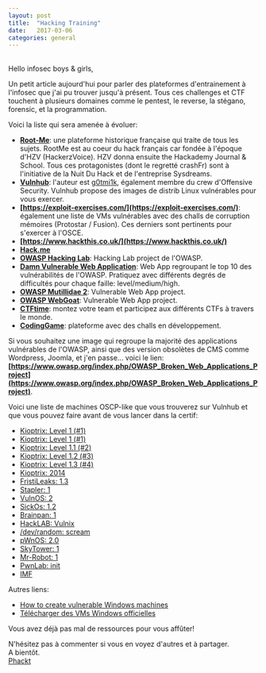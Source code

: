 ```yaml
---
layout: post
title:  "Hacking Training"
date:   2017-03-06
categories: general
---
```

<br />
Hello infosec boys & girls,  
  
Un petit article aujourd'hui pour parler des plateformes d'entrainement à l'infosec que j'ai pu trouver jusqu'à présent. Tous ces challenges et CTF touchent à plusieurs domaines comme le pentest, le reverse, la stégano, forensic, et la programmation.
  
Voici la liste qui sera amenée à évoluer:  
 - **[Root-Me](https://www.root-me.org/)**: une plateforme historique française qui traite de tous les sujets. RootMe est au coeur du hack français car fondée à l'époque d'HZV (HackerzVoice). HZV donna ensuite the Hackademy Journal & School. Tous ces protagonistes (dont le regretté crashFr) sont à l'initiative de la Nuit Du Hack et de l'entreprise Sysdreams.
 - **[Vulnhub](https://www.vulnhub.com/)**: l'auteur est [g0tmi1k](https://blog.g0tmi1k.com/), également membre du crew d'Offensive Security. Vulnhub propose des images de distrib Linux vulnérables pour vous exercer.
 - **[https://exploit-exercises.com/](https://exploit-exercises.com/)**: également une liste de VMs vulnérables avec des challs de corruption mémoires (Protostar / Fusion). Ces derniers sont pertinents pour s'exercer à l'OSCE.
 - **[https://www.hackthis.co.uk/](https://www.hackthis.co.uk/)**
 - **[Hack.me](https://hack.me/)**
 - **[OWASP Hacking Lab](https://www.hacking-lab.com/index.html)**: Hacking Lab project de l'OWASP.
  - **[Damn Vulnerable Web Application](http://www.dvwa.co.uk/)**: Web App regroupant le top 10 des vulnérabilités de l'OWASP. Pratiquez avec différents degrés de difficultés pour chaque faille: level/medium/high.
 - **[OWASP Mutillidae 2](https://www.owasp.org/index.php/OWASP_Mutillidae_2_Project)**: Vulnerable Web App project.
 - **[OWASP WebGoat](https://www.owasp.org/index.php/Category:OWASP_WebGoat_Project)**: Vulnerable Web App project.
 - **[CTFtime](https://ctftime.org/)**: montez votre team et participez aux différents CTFs à travers le monde.
 - **[CodingGame](https://www.codingame.com/)**: plateforme avec des challs en développement.
  
Si vous souhaitez une image qui regroupe la majorité des applications vulnérables de l'OWASP, ainsi que des version obsolètes de CMS comme Wordpress, Joomla, et j'en passe... voici le lien:  
**[https://www.owasp.org/index.php/OWASP_Broken_Web_Applications_Project](https://www.owasp.org/index.php/OWASP_Broken_Web_Applications_Project)**.
  
Voici une liste de machines OSCP-like que vous trouverez sur Vulnhub et que vous pouvez faire avant de vous lancer dans la certif:
- [Kioptrix: Level 1 (#1)](https://www.vulnhub.com/entry/kioptrix-level-1-1,22/)
- [Kioptrix: Level 1 (#1)](https://www.vulnhub.com/entry/kioptrix-level-1-1,22/)
- [Kioptrix: Level 1.1 (#2)](https://www.vulnhub.com/entry/kioptrix-level-11-2,23/)
- [Kioptrix: Level 1.2 (#3)](https://www.vulnhub.com/entry/kioptrix-level-12-3,24/)
- [Kioptrix: Level 1.3 (#4)](https://www.vulnhub.com/entry/kioptrix-level-13-4,25/)
- [Kioptrix: 2014](https://www.vulnhub.com/entry/kioptrix-2014-5,62/)
- [FristiLeaks: 1.3](https://www.vulnhub.com/entry/fristileaks-13,133/)
- [Stapler: 1](https://www.vulnhub.com/entry/stapler-1,150/)
- [VulnOS: 2](https://www.vulnhub.com/entry/vulnos-2,147/)
- [SickOs: 1.2](https://www.vulnhub.com/entry/sickos-12,144/)
- [Brainpan: 1](https://www.vulnhub.com/entry/brainpan-1,51/)
- [HackLAB: Vulnix](https://www.vulnhub.com/entry/hacklab-vulnix,48/)
- [/dev/random: scream](https://www.vulnhub.com/entry/devrandom-scream,47/)
- [pWnOS: 2.0](https://www.vulnhub.com/entry/pwnos-20-pre-release,34/)
- [SkyTower: 1](https://www.vulnhub.com/entry/skytower-1,96/)
- [Mr-Robot: 1](https://www.vulnhub.com/entry/mr-robot-1,151/)
- [PwnLab: init](https://www.vulnhub.com/entry/pwnlab-init,158/)
- [IMF](https://www.vulnhub.com/entry/imf-1,162/)
  
Autres liens:  
 - [How to create vulnerable Windows machines](https://github.com/g0tmi1k/VulnInjector)
 - [Télécharger des VMs Windows officielles](https://developer.microsoft.com/en-us/microsoft-edge/tools/vms/)
  
Vous avez déjà pas mal de ressources pour vous affûter!  
  
N'hésitez pas à commenter si vous en voyez d'autres et à partager.  
A bientôt.  
[Phackt](https://github.com/phackt)
